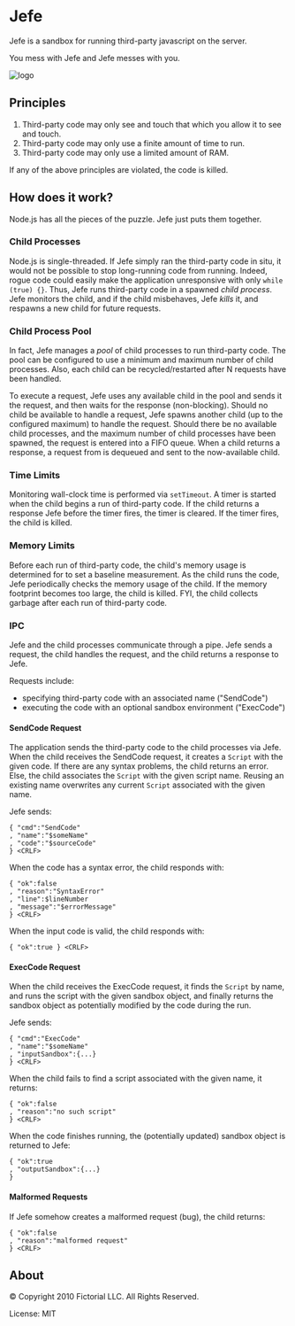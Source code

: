 # Jefe

Jefe is a sandbox for running third-party javascript on the server.

You mess with Jefe and Jefe messes with you.

![logo](http://github.com/fictorial/jefe/raw/master/jefe.png)

## Principles

1. Third-party code may only see and touch that which you allow it to see and touch.
2. Third-party code may only use a finite amount of time to run.
3. Third-party code may only use a limited amount of RAM.

If any of the above principles are violated, the code is killed.

## How does it work?

Node.js has all the pieces of the puzzle.  Jefe just puts them together.

### Child Processes

Node.js is single-threaded. If Jefe simply ran the third-party code in situ, it
would not be possible to stop long-running code from running.  Indeed, rogue
code could easily make the application unresponsive with only `while (true)
{}`.  Thus, Jefe runs third-party code in a spawned *child process*.  Jefe
monitors the child, and if the child misbehaves, Jefe *kills* it, and respawns
a new child for future requests.  

### Child Process Pool

In fact, Jefe manages a *pool* of child processes to run third-party code. The
pool can be configured to use a minimum and maximum number of child processes.
Also, each child can be recycled/restarted after N requests have been
handled.  

To execute a request, Jefe uses any available child in the pool and sends it
the request, and then waits for the response (non-blocking).  Should no child
be available to handle a request, Jefe spawns another child (up to the
configured maximum) to handle the request.  Should there be no available child
processes, and the maximum number of child processes have been spawned, the
request is entered into a FIFO queue.  When a child returns a response,
a request from is dequeued and sent to the now-available child.

### Time Limits

Monitoring wall-clock time is performed via `setTimeout`.  A timer is started
when the child begins a run of third-party code.  If the child returns
a response Jefe before the timer fires, the timer is cleared.  If the timer
fires, the child is killed.

### Memory Limits

Before each run of third-party code, the child's memory usage is determined for
to set a baseline measurement.  As the child runs the code, Jefe periodically
checks the memory usage of the child.  If the memory footprint becomes too
large, the child is killed.  FYI, the child collects garbage after each run
of third-party code.

### IPC 

Jefe and the child processes communicate through a pipe.  Jefe sends a request,
the child handles the request, and the child returns a response to Jefe.  

Requests include:

* specifying third-party code with an associated name ("SendCode")
* executing the code with an optional sandbox environment ("ExecCode")

#### SendCode Request

The application sends the third-party code to the child processes via Jefe.
When the child receives the SendCode request, it creates a `Script` with the
given code. If there are any syntax problems, the child returns an error.
Else, the child associates the `Script` with the given script name.  Reusing an
existing name overwrites any current `Script` associated with the given name.

Jefe sends:

    { "cmd":"SendCode"
    , "name":"$someName"
    , "code":"$sourceCode"
    } <CRLF>

When the code has a syntax error, the child responds with:

    { "ok":false
    , "reason":"SyntaxError"
    , "line":$lineNumber
    , "message":"$errorMessage"
    } <CRLF>

When the input code is valid, the child responds with:

    { "ok":true } <CRLF>

#### ExecCode Request

When the child receives the ExecCode request, it finds the `Script` by name,
and runs the script with the given sandbox object, and finally returns the
sandbox object as potentially modified by the code during the run.

Jefe sends:

    { "cmd":"ExecCode"
    , "name":"$someName"
    , "inputSandbox":{...}
    } <CRLF>

When the child fails to find a script associated with the given name, it
returns:

    { "ok":false
    , "reason":"no such script"
    } <CRLF>

When the code finishes running, the (potentially updated) sandbox object is
returned to Jefe:

    { "ok":true
    , "outputSandbox":{...}
    }

#### Malformed Requests

If Jefe somehow creates a malformed request (bug), the child returns:

    { "ok":false
    , "reason":"malformed request"
    } <CRLF>

## About

© Copyright 2010 Fictorial LLC. All Rights Reserved.

License: MIT

